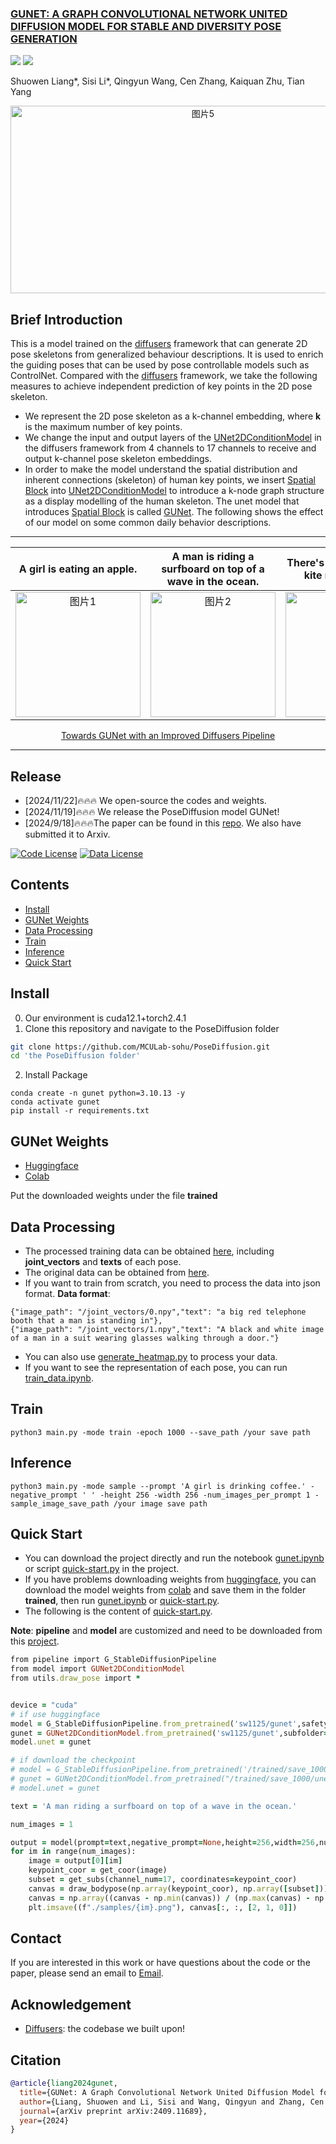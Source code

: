 <h3><a href="">GUNET: A GRAPH CONVOLUTIONAL NETWORK UNITED DIFFUSION MODEL FOR STABLE AND DIVERSITY POSE GENERATION</a></h3>

<a href="https://huggingface.co/sw1125/gunet"><img src="https://img.shields.io/badge/Huggingface-yellow"></a>
<a href="https://arxiv.org/pdf/2409.11689"><img src="https://img.shields.io/badge/Paper-PDF-orange"></a> 

Shuowen Liang*, Sisi Li*, Qingyun Wang, Cen Zhang, Kaiquan Zhu, Tian Yang

<p align="center">
<img src="images/github.png" alt="图片5" width="600" height="300" align=center> 
</p>

## Brief Introduction
This is a model trained on the [diffusers](https://huggingface.co/docs/diffusers/index) framework that can generate 2D pose skeletons from generalized behaviour descriptions. It is used to enrich the guiding poses that can be used by pose controllable models such as ControlNet.
Compared with the [diffusers](https://huggingface.co/docs/diffusers/index) framework, we take the following measures to achieve independent prediction of key points in the 2D pose skeleton.
- We represent the 2D pose skeleton as a k-channel embedding, where **k** is the maximum number of key points.
- We change the input and output layers of the [UNet2DConditionModel](https://huggingface.co/docs/diffusers/api/models/unet2d-cond) in the diffusers framework from 4 channels to 17 channels to receive and output k-channel pose skeleton embeddings.
- In order to make the model understand the spatial distribution and inherent connections (skeleton) of human key points, we insert [Spatial Block](https://github.com/MCULab-sohu/PoseDiffusion/blob/main/utils/spatial_block.py) into [UNet2DConditionModel](https://huggingface.co/docs/diffusers/api/models/unet2d-cond) to introduce a k-node graph structure as a display modelling of the human skeleton. The unet model that introduces [Spatial Block](https://github.com/MCULab-sohu/PoseDiffusion/blob/main/utils/spatial_block.py) is called [GUNet](https://github.com/MCULab-sohu/PoseDiffusion/blob/main/model.py).
The following shows the effect of our model on some common daily behavior descriptions.
***
| A girl is eating an apple.  | A man is riding a surfboard on top of a wave in the ocean.| There's a person flying a kite next to a tree. | A man standing on a tennis court holding a racquet and a ball. |
|  :---:  |  :---:  |  :---:  |  :---: |
| <img src="images/sample-1.png" alt="图片1" width="200" height="200"/> | <img src="images/sample-2.png" alt="图片2" width="200" height="200"/> | <img src="images/samples-3.png" alt="图片3" width="200" height="200"/> | <img src="images/samples-4.png" alt="图片4" width="200" height="200"/>|

<p align="center">
<a href="">Towards GUNet with an Improved Diffusers Pipeline</a>       
</p>

***

## Release

- [2024/11/22]🔥🔥🔥 We open-source the codes and weights.
- [2024/11/19]🔥🔥🔥 We release the PoseDiffusion model GUNet!
- [2024/9/18]🔥🔥🔥The paper can be found in this [repo](https://github.com/MCULab-sohu/PoseDiffusion/blob/main/arxiv_0918.pdf). We also have submitted it to Arxiv. 


[![Code License](https://img.shields.io/badge/Code%20License-Apache_2.0-green.svg)](https://github.com/tatsu-lab/stanford_alpaca/blob/main/LICENSE)
[![Data License](https://img.shields.io/badge/Data%20License-CC%20By%20NC%204.0-red.svg)](https://github.com/tatsu-lab/stanford_alpaca/blob/main/DATA_LICENSE)


## Contents
- [Install](#install)
- [GUNet Weights](#gunet-weights)
- [Data Processing](#data-processing)
- [Train](#train)
- [Inference](#inference)
- [Quick Start](#quick-start)


## Install
0. Our environment is cuda12.1+torch2.4.1
1. Clone this repository and navigate to the PoseDiffusion folder
```bash
git clone https://github.com/MCULab-sohu/PoseDiffusion.git
cd 'the PoseDiffusion folder'
```
2. Install Package
```Shell
conda create -n gunet python=3.10.13 -y
conda activate gunet
pip install -r requirements.txt
```

## GUNet Weights
- [Huggingface](https://huggingface.co/sw1125/gunet)
- [Colab](https://drive.google.com/drive/folders/1Pu3oZmmlrimK7heC66ZawG6QtKHPXJY7?usp=sharing)


Put the downloaded weights under the file **trained**
## Data Processing
- The processed training data can be obtained [here](https://drive.google.com/drive/folders/1fU82JtvWrgdT9udw_7oapvm-WtYQbF8W?usp=drive_link), including **joint_vectors** and **texts** of each pose.
- The original data can be obtained from [here](https://drive.google.com/drive/folders/1fU82JtvWrgdT9udw_7oapvm-WtYQbF8W?usp=drive_link).
- If you want to train from scratch, you need to process the data into json format.
**Data format**:
```Shell
{"image_path": "/joint_vectors/0.npy","text": "a big red telephone booth that a man is standing in"},
{"image_path": "/joint_vectors/1.npy","text": "A black and white image of a man in a suit wearing glasses walking through a door."}
```
- You can also use [generate_heatmap.py](https://github.com/MCULab-sohu/PoseDiffusion/tree/main/data_process) to process your data.
- If you want to see the representation of each pose, you can run [train_data.ipynb](https://github.com/MCULab-sohu/PoseDiffusion/tree/main/data_process).

## Train

```Shell
python3 main.py -mode train -epoch 1000 --save_path /your save path 
```

## Inference

 ```Shell
python3 main.py -mode sample --prompt 'A girl is drinking coffee.' -negative_prompt ' ' -height 256 -width 256 -num_images_per_prompt 1 -sample_image_save_path /your image save path
```

## Quick Start
- You can download the project directly and run the notebook [gunet.ipynb](https://github.com/MCULab-sohu/PoseDiffusion/blob/main/gunet.ipynb) or script [quick-start.py](https://github.com/MCULab-sohu/PoseDiffusion/blob/main/quick-start.py) in the project.
- If you have problems downloading weights from [huggingface](https://huggingface.co/sw1125/gunet), you can download the model weights from [colab](https://drive.google.com/drive/folders/1Pu3oZmmlrimK7heC66ZawG6QtKHPXJY7?usp=sharing) and save them in the folder **trained**, then run [gunet.ipynb](https://github.com/MCULab-sohu/PoseDiffusion/blob/main/gunet.ipynb) or [quick-start.py](https://github.com/MCULab-sohu/PoseDiffusion/blob/main/quick-start.py).
- The following is the content of [quick-start.py]((https://github.com/MCULab-sohu/PoseDiffusion/blob/main/quick-start.py)).

**Note**: **pipeline** and **model** are customized and need to be downloaded from this [project](https://github.com/MCULab-sohu/PoseDiffusion).
```ruby
from pipeline import G_StableDiffusionPipeline
from model import GUNet2DConditionModel
from utils.draw_pose import *


device = "cuda"
# if use huggingface
model = G_StableDiffusionPipeline.from_pretrained('sw1125/gunet',safety_checker=None).to(device)
gunet = GUNet2DConditionModel.from_pretrained('sw1125/gunet',subfolder="unet",safety_checker=None).to(device)
model.unet = gunet

# if download the checkpoint
# model = G_StableDiffusionPipeline.from_pretrained('/trained/save_1000',safety_checker=None).to(device)
# gunet = GUNet2DConditionModel.from_pretrained("/trained/save_1000/unet").to(device)
# model.unet = gunet

text = 'A man riding a surfboard on top of a wave in the ocean.'

num_images = 1

output = model(prompt=text,negative_prompt=None,height=256,width=256,num_inference_steps=27,num_images_per_prompt=num_images)
for im in range(num_images):
    image = output[0][im]
    keypoint_coor = get_coor(image)
    subset = get_subs(channel_num=17, coordinates=keypoint_coor)
    canvas = draw_bodypose(np.array(keypoint_coor), np.array([subset]))
    canvas = np.array((canvas - np.min(canvas)) / (np.max(canvas) - np.min(canvas)))
    plt.imsave((f"./samples/{im}.png"), canvas[:, :, [2, 1, 0]])
```
## Contact
If you are interested in this work or have questions about the code or the paper, please send an email to [Email](shuowenliang011111@sohu-inc.com).



## Acknowledgement
- [Diffusers](https://huggingface.co/docs/diffusers/index): the codebase we built upon!


## Citation
```bibtex
@article{liang2024gunet,
  title={GUNet: A Graph Convolutional Network United Diffusion Model for Stable and Diversity Pose Generation},
  author={Liang, Shuowen and Li, Sisi and Wang, Qingyun and Zhang, Cen and Zhu, Kaiquan and Yang, Tian},
  journal={arXiv preprint arXiv:2409.11689},
  year={2024}
}




